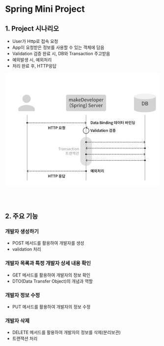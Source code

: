 # Spring Mini Project
## 1. Project 시나리오
- User가 Http로 접속 요청
- App이 요청받은 정보를 사용할 수 있는 객체에 담음
- Validation 검증 완료 시, DB와 Transaction 주고받음
- 예외발생 시, 예외처리
- 처리 완료 후, HTTP응답

![AOP_Structure](/Image/MiniProject_Structure.png)

<br>
</br>

## 2. 주요 기능
### 개발자 생성하기
- POST 메서드를 활용하여 개발자를 생성
- validation 처리

### 개발자 목록과 특정 개발자 상세 내용 확인
- GET 메서드를 활용하여 개발자의 정보 확인
- DTO(Data Transfer Object)의 개념과 역할

### 개발자 정보 수정
- PUT 메서드를 활용하여 개발자의 정보 수정

### 개발자 삭제
- DELETE 메서드를 활용하여 개발자의 정보를 삭제(분리보관)
- 트랜잭션 처리